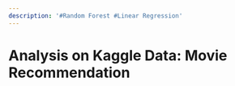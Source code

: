 ```yaml
---
description: '#Random Forest #Linear Regression'
---
```


# Analysis on Kaggle Data: Movie Recommendation

<figure><img src="../../../.gitbook/assets/1.jpg" alt=""><figcaption></figcaption></figure>

<figure><img src="../../../.gitbook/assets/2.jpg" alt=""><figcaption></figcaption></figure>

<figure><img src="../../../.gitbook/assets/3.jpg" alt=""><figcaption></figcaption></figure>

<figure><img src="../../../.gitbook/assets/4.jpg" alt=""><figcaption></figcaption></figure>

<figure><img src="../../../.gitbook/assets/5 (2).jpg" alt=""><figcaption></figcaption></figure>



<figure><img src="../../../.gitbook/assets/6.jpg" alt=""><figcaption></figcaption></figure>

<figure><img src="../../../.gitbook/assets/7.jpg" alt=""><figcaption></figcaption></figure>

<figure><img src="../../../.gitbook/assets/8.jpg" alt=""><figcaption></figcaption></figure>

<figure><img src="../../../.gitbook/assets/9.jpg" alt=""><figcaption></figcaption></figure>

<figure><img src="../../../.gitbook/assets/10.jpg" alt=""><figcaption></figcaption></figure>

<figure><img src="../../../.gitbook/assets/11.jpg" alt=""><figcaption></figcaption></figure>

<figure><img src="../../../.gitbook/assets/12.jpg" alt=""><figcaption></figcaption></figure>

<figure><img src="../../../.gitbook/assets/13.jpg" alt=""><figcaption></figcaption></figure>

<figure><img src="../../../.gitbook/assets/14.jpg" alt=""><figcaption></figcaption></figure>

<figure><img src="../../../.gitbook/assets/15.jpg" alt=""><figcaption></figcaption></figure>

<figure><img src="../../../.gitbook/assets/16.jpg" alt=""><figcaption></figcaption></figure>

<figure><img src="../../../.gitbook/assets/17.jpg" alt=""><figcaption></figcaption></figure>

<figure><img src="../../../.gitbook/assets/18.jpg" alt=""><figcaption></figcaption></figure>

<figure><img src="../../../.gitbook/assets/19.jpg" alt=""><figcaption></figcaption></figure>

<figure><img src="../../../.gitbook/assets/20 (1).jpg" alt=""><figcaption></figcaption></figure>

<figure><img src="../../../.gitbook/assets/21 (1).jpg" alt=""><figcaption></figcaption></figure>
